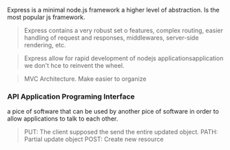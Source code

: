 Express is a minimal node.js framework a higher level of abstraction.
Is the most popular js framework.

> Express contains a very robust set o features, complex routing, easier handling of request and responses,
middlewares, server-side rendering, etc.

> Express  allow for rapid development of nodejs applicationsapplication we don't hce to reinvent the wheel.

> MVC Architecture. Make easier to organize


### API Application Programing Interface
a pice of software that can be used by another pice of software in order to allow applications to talk to each other.

> PUT: The client supposed the send the entire updated object.
> PATH: Partial update object
> POST: Create new resource
